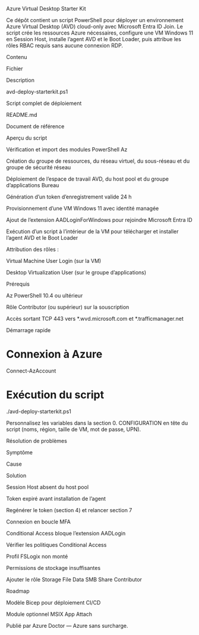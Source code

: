 Azure Virtual Desktop Starter Kit

Ce dépôt contient un script PowerShell pour déployer un environnement Azure Virtual Desktop (AVD) cloud-only avec Microsoft Entra ID Join. Le script crée les ressources Azure nécessaires, configure une VM Windows 11 en Session Host, installe l’agent AVD et le Boot Loader, puis attribue les rôles RBAC requis sans aucune connexion RDP.

Contenu

Fichier

Description

avd-deploy-starterkit.ps1

Script complet de déploiement

README.md

Document de référence

Aperçu du script

Vérification et import des modules PowerShell Az

Création du groupe de ressources, du réseau virtuel, du sous-réseau et du groupe de sécurité réseau

Déploiement de l’espace de travail AVD, du host pool et du groupe d’applications Bureau

Génération d’un token d’enregistrement valide 24 h

Provisionnement d’une VM Windows 11 avec identité managée

Ajout de l’extension AADLoginForWindows pour rejoindre Microsoft Entra ID

Exécution d’un script à l’intérieur de la VM pour télécharger et installer l’agent AVD et le Boot Loader

Attribution des rôles :

Virtual Machine User Login (sur la VM)

Desktop Virtualization User (sur le groupe d’applications)

Prérequis

Az PowerShell 10.4 ou ultérieur

Rôle Contributor (ou supérieur) sur la souscription

Accès sortant TCP 443 vers *.wvd.microsoft.com et *.trafficmanager.net

Démarrage rapide

# Connexion à Azure
Connect-AzAccount

# Exécution du script
./avd-deploy-starterkit.ps1

Personnalisez les variables dans la section 0. CONFIGURATION en tête du script (noms, région, taille de VM, mot de passe, UPN).

Résolution de problèmes

Symptôme

Cause

Solution

Session Host absent du host pool

Token expiré avant installation de l’agent

Regénérer le token (section 4) et relancer section 7

Connexion en boucle MFA

Conditional Access bloque l’extension AADLogin

Vérifier les politiques Conditional Access

Profil FSLogix non monté

Permissions de stockage insuffisantes

Ajouter le rôle Storage File Data SMB Share Contributor

Roadmap

Modèle Bicep pour déploiement CI/CD

Module optionnel MSIX App Attach

Publié par Azure Doctor — Azure sans surcharge.
